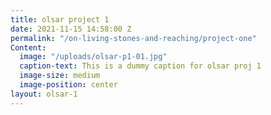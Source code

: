 ```yaml
---
title: olsar project 1
date: 2021-11-15 14:58:00 Z
permalink: "/on-living-stones-and-reaching/project-one"
Content:
  image: "/uploads/olsar-p1-01.jpg"
  caption-text: This is a dummy caption for olsar proj 1
  image-size: medium
  image-position: center
layout: olsar-1
---
```


